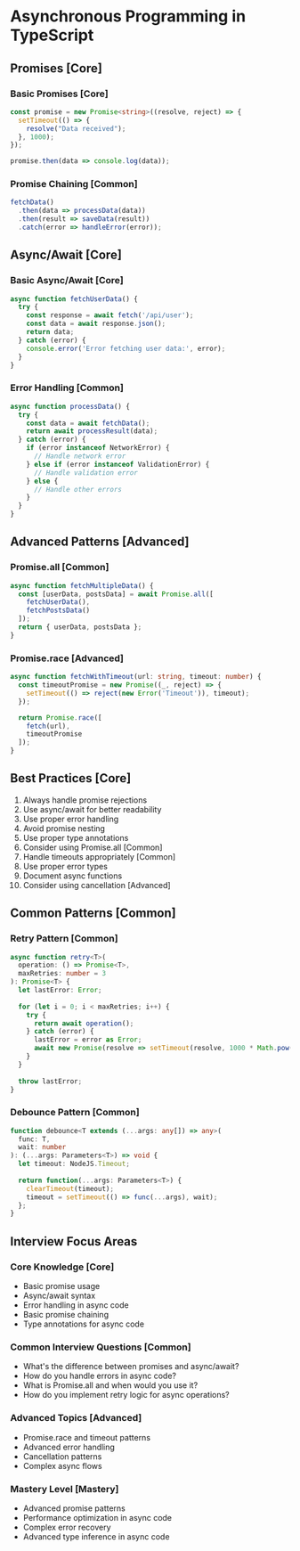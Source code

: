 # Asynchronous Programming in TypeScript

## Promises [Core]

### Basic Promises [Core]
```typescript
const promise = new Promise<string>((resolve, reject) => {
  setTimeout(() => {
    resolve("Data received");
  }, 1000);
});

promise.then(data => console.log(data));
```

### Promise Chaining [Common]
```typescript
fetchData()
  .then(data => processData(data))
  .then(result => saveData(result))
  .catch(error => handleError(error));
```

## Async/Await [Core]

### Basic Async/Await [Core]
```typescript
async function fetchUserData() {
  try {
    const response = await fetch('/api/user');
    const data = await response.json();
    return data;
  } catch (error) {
    console.error('Error fetching user data:', error);
  }
}
```

### Error Handling [Common]
```typescript
async function processData() {
  try {
    const data = await fetchData();
    return await processResult(data);
  } catch (error) {
    if (error instanceof NetworkError) {
      // Handle network error
    } else if (error instanceof ValidationError) {
      // Handle validation error
    } else {
      // Handle other errors
    }
  }
}
```

## Advanced Patterns [Advanced]

### Promise.all [Common]
```typescript
async function fetchMultipleData() {
  const [userData, postsData] = await Promise.all([
    fetchUserData(),
    fetchPostsData()
  ]);
  return { userData, postsData };
}
```

### Promise.race [Advanced]
```typescript
async function fetchWithTimeout(url: string, timeout: number) {
  const timeoutPromise = new Promise((_, reject) => {
    setTimeout(() => reject(new Error('Timeout')), timeout);
  });

  return Promise.race([
    fetch(url),
    timeoutPromise
  ]);
}
```

## Best Practices [Core]

1. Always handle promise rejections
2. Use async/await for better readability
3. Use proper error handling
4. Avoid promise nesting
5. Use proper type annotations
6. Consider using Promise.all [Common]
7. Handle timeouts appropriately [Common]
8. Use proper error types
9. Document async functions
10. Consider using cancellation [Advanced]

## Common Patterns [Common]

### Retry Pattern [Common]
```typescript
async function retry<T>(
  operation: () => Promise<T>,
  maxRetries: number = 3
): Promise<T> {
  let lastError: Error;
  
  for (let i = 0; i < maxRetries; i++) {
    try {
      return await operation();
    } catch (error) {
      lastError = error as Error;
      await new Promise(resolve => setTimeout(resolve, 1000 * Math.pow(2, i)));
    }
  }
  
  throw lastError;
}
```

### Debounce Pattern [Common]
```typescript
function debounce<T extends (...args: any[]) => any>(
  func: T,
  wait: number
): (...args: Parameters<T>) => void {
  let timeout: NodeJS.Timeout;
  
  return function(...args: Parameters<T>) {
    clearTimeout(timeout);
    timeout = setTimeout(() => func(...args), wait);
  };
}
```

## Interview Focus Areas

### Core Knowledge [Core]
- Basic promise usage
- Async/await syntax
- Error handling in async code
- Basic promise chaining
- Type annotations for async code

### Common Interview Questions [Common]
- What's the difference between promises and async/await?
- How do you handle errors in async code?
- What is Promise.all and when would you use it?
- How do you implement retry logic for async operations?

### Advanced Topics [Advanced]
- Promise.race and timeout patterns
- Advanced error handling
- Cancellation patterns
- Complex async flows

### Mastery Level [Mastery]
- Advanced promise patterns
- Performance optimization in async code
- Complex error recovery
- Advanced type inference in async code 